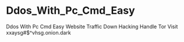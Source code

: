 # Ddos_With_Pc_Cmd_Easy
Ddos With Pc Cmd Easy Website Traffic Down Hacking Handle 
Tor Visit
xxaysg#$^vhsg.onion.dark
